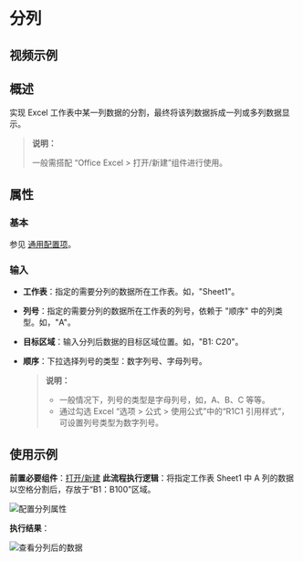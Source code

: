 # 分列

## 视频示例

## 概述

实现 Excel 工作表中某一列数据的分割，最终将该列数据拆成一列或多列数据显示。

> **说明：**
>
> 一般需搭配 “Office Excel > 打开/新建”组件进行使用。

## 属性

### 基本

参见 [通用配置项](../Appendix/CommonConfigurationItems.md)。

### 输入

- **工作表**：指定的需要分列的数据所在工作表。如，"Sheet1"。
- **列号**：指定的需要分列的数据所在工作表的列号，依赖于 "顺序" 中的列类型。如，"A"。
- **目标区域**：输入分列后数据的目标区域位置。如，"B1: C20"。
- **顺序**：下拉选择列号的类型：数字列号、字母列号。

  > **说明：**
  >
  >- 一般情况下，列号的类型是字母列号，如，A、B、C 等等。
  >- 通过勾选 Excel “选项 > 公式 > 使用公式”中的“R1C1 引用样式”，可设置列号类型为数字列号。

## 使用示例

**前置必要组件**：[打开/新建](../OfficeExcel/OpenExcel.md)
**此流程执行逻辑**：将指定工作表 Sheet1 中 A 列的数据以空格分割后，存放于“B1：B100”区域。

![配置分列属性](https://docimages.blob.core.chinacloudapi.cn/images/Activities/excelcolumn20201217.png)

**执行结果**：

![查看分列后的数据](https://docimages.blob.core.chinacloudapi.cn/images/Activities/excelcolumndataresult20201217.png)